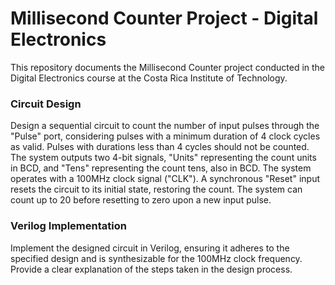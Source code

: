 # Millisecond Counter Project - Digital Electronics

This repository documents the Millisecond Counter project conducted in the Digital Electronics course at the Costa Rica Institute of Technology.

### Circuit Design
Design a sequential circuit to count the number of input pulses through the "Pulse" port, considering pulses with a minimum duration of 4 clock cycles as valid. Pulses with durations less than 4 cycles should not be counted. The system outputs two 4-bit signals, "Units" representing the count units in BCD, and "Tens" representing the count tens, also in BCD. The system operates with a 100MHz clock signal ("CLK"). A synchronous "Reset" input resets the circuit to its initial state, restoring the count. The system can count up to 20 before resetting to zero upon a new input pulse.

### Verilog Implementation
Implement the designed circuit in Verilog, ensuring it adheres to the specified design and is synthesizable for the 100MHz clock frequency. Provide a clear explanation of the steps taken in the design process.
